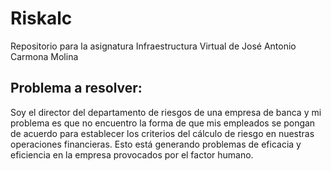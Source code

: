 # Riskalc
Repositorio para la asignatura Infraestructura Virtual de José Antonio Carmona Molina
## Problema a resolver:
Soy el director del departamento de riesgos de una empresa de banca y mi problema es que no encuentro la forma de que mis empleados se pongan de acuerdo para establecer los criterios del cálculo de riesgo en nuestras operaciones financieras. Esto está generando problemas de eficacia y eficiencia en la empresa provocados por el factor humano.
